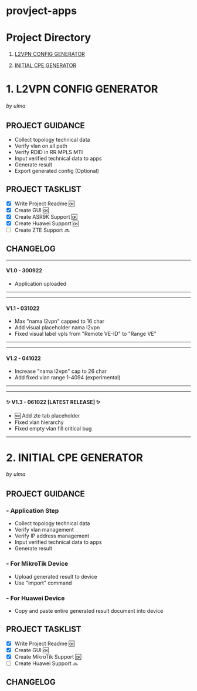 # provject-apps

# Project Directory
1. [L2VPN CONFIG GENERATOR](https://github.com/mauldroid/provject-apps#1-l2vpn-config-generator)

2. [INITIAL CPE GENERATOR](https://github.com/mauldroid/provject-apps#2-initial-cpe-generator)


# 1. L2VPN CONFIG GENERATOR
###### by ulma

## PROJECT GUIDANCE

- Collect topology technical data
- Verify vlan on all path
- Verify RDID in RR MPLS MTI
- Input verified technical data to apps
- Generate result
- Export generated config (Optional) 

## PROJECT TASKLIST

- [x] Write Project Readme :ok:
- [x] Create GUI :ok:
- [x] Create ASR9K Support :ok:
- [x] Create Huawei Support :ok:
- [ ] Create ZTE Support :soon:

## CHANGELOG

*************
#### **V1.0 - 300922**

- Application uploaded
*************

*************
#### **V1.1 - 031022**

- Max "nama l2vpn" capped to 16 char
- Add visual placeholder nama l2vpn
- Fixed visual label vpls from "Remote VE-ID" to "Range VE"
*************

*************
####  **V1.2 - 041022**

- Increase "nama l2vpn" cap to 26 char
- Add fixed vlan range 1-4094 (experimental)
*************

*************
#### :sparkles: **V1.3 - 061022 [LATEST RELEASE]** :sparkles:

- :new: Add zte tab placeholder
- Fixed vlan hierarchy
- Fixed empty vlan fill critical bug
*************

# 2. INITIAL CPE GENERATOR
###### by ulma

## PROJECT GUIDANCE

### - Application Step
- Collect topology technical data
- Verify vlan management
- Verify IP address management
- Input verified technical data to apps
- Generate result

### - For MikroTik Device
- Upload generated result to device
- Use "import" command

### - For Huawei Device
- Copy and paste entire generated result document into device

## PROJECT TASKLIST

- [x] Write Project Readme :ok:
- [x] Create GUI :ok:
- [x] Create MikroTik Support :ok:
- [ ] Create Huawei Support :soon:

## CHANGELOG